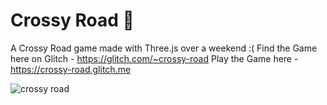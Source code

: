 # Crossy Road 🐓
A Crossy Road game made with Three.js over a weekend :(
Find the Game here on Glitch - https://glitch.com/~crossy-road
Play the Game here - https://crossy-road.glitch.me

![crossy road](https://user-images.githubusercontent.com/15321738/89792114-c0aad600-db41-11ea-92de-437b0aae65a1.PNG)
